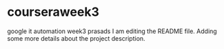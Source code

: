 # courseraweek3
google it automation week3 prasads
I am editing the README file. Adding some more details about the project description.
